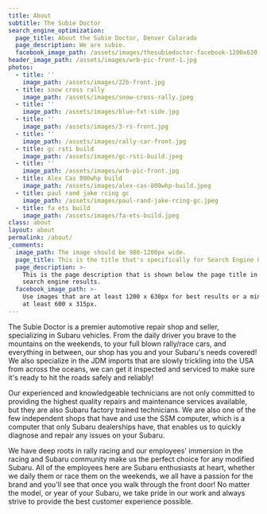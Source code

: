 ```yaml
---
title: About
subtitle: The Subie Doctor
search_engine_optimization:
  page_title: About the Subie Doctor, Denver Colorado
  page_description: We are subie.
  facebook_image_path: /assets/images/thesubiedoctor-facebook-1200x630.png
header_image_path: /assets/images/wrb-pic-front-1.jpg
photos:
  - title: ''
    image_path: /assets/images/22b-front.jpg
  - title: snow cross rally
    image_path: /assets/images/snow-cross-rally.jpeg
  - title: ''
    image_path: /assets/images/blue-fxt-side.jpg
  - title: ''
    image_path: /assets/images/3-rs-front.jpg
  - title: ''
    image_path: /assets/images/rally-car-front.jpg
  - title: gc rsti build
    image_path: /assets/images/gc-rsti-build.jpeg
  - title: ''
    image_path: /assets/images/wrb-pic-front.jpg
  - title: Alex Cas 800whp build
    image_path: /assets/images/alex-cas-800whp-build.jpeg
  - title: paul rand jake rcing gc
    image_path: /assets/images/paul-rand-jake-rcing-gc.jpeg
  - title: fa ets build
    image_path: /assets/images/fa-ets-build.jpeg
class: about
layout: about
permalink: /about/
_comments:
  image_path: The image should be 980-1200px wide.
  page_title: This is the title that's specifically for Search Engine Optimization.
  page_description: >-
    This is the page description that is shown below the page title in the
    search engine results.
  facebook_image_path: >-
    Use images that are at least 1200 x 630px for best results or a minimum of
    at least 600 x 315px.
---
```

The Subie Doctor is a premier automotive repair shop and seller, specializing in Subaru vehicles. From the daily driver you brave to the mountains on the weekends, to your full blown rally/race cars, and everything in between, our shop has you and your Subaru's needs covered!  We also specialize in the JDM imports that are slowly trickling into the USA from across the oceans, we can get it inspected and serviced to make sure it's ready to hit the roads safely and reliably!

Our experienced and knowledgeable technicians are not only committed to providing the highest quality repairs and maintenance services available, but they are also Subaru factory trained technicians. We are also one of the few independent shops that have and use the SSM computer, which is a computer that only Subaru dealerships have, that enables us to quickly diagnose and repair any issues on your Subaru.

We have deep roots in rally racing and our employees' immersion in the racing and Subaru community make us the perfect choice for any modified Subaru. All of the employees here are Subaru enthusiasts at heart, whether we daily them or race them on the weekends, we all have a passion for the brand and you'll see that once you walk through the front door! No matter the model, or year of your Subaru, we take pride in our work and always strive to provide the best customer experience possible.